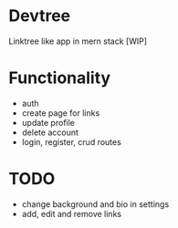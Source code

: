 # Devtree
Linktree like app in mern stack [WIP]

# Functionality
  - auth
  - create page for links
  - update profile
  - delete account
  - login, register, crud routes

# TODO
  - change background and bio in settings
  - add, edit and remove links

